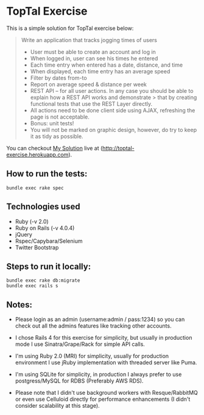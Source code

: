 TopTal Exercise
====

This is a simple solution for TopTal exercise below:

> Write an application that tracks jogging times of users
> - User must be able to create an account and log in 
> - When logged in, user can see his times he entered 
> - Each time entry when entered has a date, distance, and time
> - When displayed, each time entry has an average speed
> - Filter by dates from-to
> - Report on average speed & distance per week
> - REST API – for all user actions. In any case you should be able to explain how a REST API works and demonstrate > that by creating functional tests that use the REST Layer directly.
> - All actions need to be done client side using AJAX, refreshing the page is not acceptable.
> - Bonus: unit tests!
> - You will not be marked on graphic design, however, do try to keep it as tidy as possible. 


You can checkout [My Solution](http://toptal-exercise.herokuapp.com) live at (http://toptal-exercise.herokuapp.com).

How to run the tests:
---
    bundle exec rake spec

Technologies used
---

 - Ruby (-v 2.0)
 - Ruby on Rails (-v 4.0.4)
 - jQuery
 - Rspec/Capybara/Selenium
 - Twitter Bootstrap


Steps to run it locally:
---
    bundle exec rake db:migrate
    bundle exec rails s


Notes:
---

- Please login as an admin (username:admin / pass:1234) so you can check out all the admins features like tracking other accounts. 

- I chose Rails 4 for this exercise for simplicity, but usually in production mode I use Sinatra/Grape/Rack for simple API calls. 

- I'm using Ruby 2.0 (MRI) for simplicity, usually for production environment I use jRuby implementation with threaded server like Puma.

- I'm using SQLite for simplicity, in production I always prefer to use postgress/MySQL for RDBS (Preferably AWS RDS).

- Please note that I didn't use background workers with Resque/RabbitMQ or even use Celluloid directly for performance enhancements (I didn't consider scalability at this stage).

